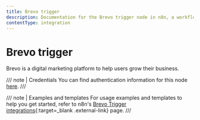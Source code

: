 ```yaml
---
title: Brevo trigger
description: Documentation for the Brevo trigger node in n8n, a workflow automation platform. Includes details of operations and configuration, and links to examples and credentials information.
contentType: integration
---
```


# Brevo trigger

Brevo is a digital marketing platform to help users grow their business.

/// note | Credentials
You can find authentication information for this node [here](/integrations/builtin/credentials/brevo/).
///

///  note  | Examples and templates
For usage examples and templates to help you get started, refer to n8n's [Brevo Trigger integrations](https://n8n.io/integrations/brevo-trigger/){:target=_blank .external-link} page.
///


